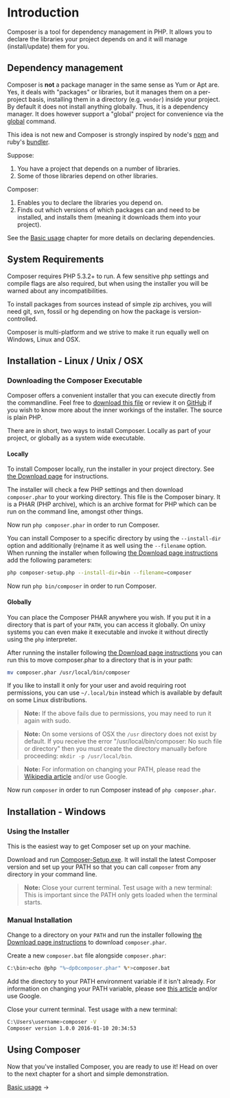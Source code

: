 # Introduction

Composer is a tool for dependency management in PHP. It allows you to declare
the libraries your project depends on and it will manage (install/update) them
for you.

## Dependency management

Composer is **not** a package manager in the same sense as Yum or Apt are. Yes,
it deals with "packages" or libraries, but it manages them on a per-project
basis, installing them in a directory (e.g. `vendor`) inside your project. By
default it does not install anything globally. Thus, it is a dependency
manager. It does however support a "global" project for convenience via the
[global](03-cli.md#global) command.

This idea is not new and Composer is strongly inspired by node's
[npm](https://www.npmjs.com/) and ruby's [bundler](https://bundler.io/).

Suppose:

1. You have a project that depends on a number of libraries.
1. Some of those libraries depend on other libraries.

Composer:

1. Enables you to declare the libraries you depend on.
1. Finds out which versions of which packages can and need to be installed, and
   installs them (meaning it downloads them into your project).

See the [Basic usage](01-basic-usage.md) chapter for more details on declaring
dependencies.

## System Requirements

Composer requires PHP 5.3.2+ to run. A few sensitive php settings and compile
flags are also required, but when using the installer you will be warned about
any incompatibilities.

To install packages from sources instead of simple zip archives, you will need
git, svn, fossil or hg depending on how the package is version-controlled.

Composer is multi-platform and we strive to make it run equally well on Windows,
Linux and OSX.

## Installation - Linux / Unix / OSX

### Downloading the Composer Executable

Composer offers a convenient installer that you can execute directly from the
commandline. Feel free to [download this file](https://getcomposer.org/installer)
or review it on [GitHub](https://github.com/composer/getcomposer.org/blob/master/web/installer)
if you wish to know more about the inner workings of the installer. The source
is plain PHP.

There are in short, two ways to install Composer. Locally as part of your
project, or globally as a system wide executable.

#### Locally

To install Composer locally, run the installer in your project directory. See 
[the Download page](https://getcomposer.org/download/) for instructions.

The installer will check a few PHP settings and then download `composer.phar`
to your working directory. This file is the Composer binary. It is a PHAR
(PHP archive), which is an archive format for PHP which can be run on
the command line, amongst other things.

Now run `php composer.phar` in order to run Composer.

You can install Composer to a specific directory by using the `--install-dir`
option and additionally (re)name it as well using the `--filename` option. When
running the installer when following
[the Download page instructions](https://getcomposer.org/download/) add the
following parameters:

```sh
php composer-setup.php --install-dir=bin --filename=composer
```

Now run `php bin/composer` in order to run Composer.

#### Globally

You can place the Composer PHAR anywhere you wish. If you put it in a directory
that is part of your `PATH`, you can access it globally. On unixy systems you
can even make it executable and invoke it without directly using the `php`
interpreter.

After running the installer following [the Download page instructions](https://getcomposer.org/download/)
you can run this to move composer.phar to a directory that is in your path:

```sh
mv composer.phar /usr/local/bin/composer
```

If you like to install it only for your user and avoid requiring root permissions,
you can use `~/.local/bin` instead which is available by default on some
Linux distributions.

> **Note:** If the above fails due to permissions, you may need to run it again
> with sudo.

> **Note:** On some versions of OSX the `/usr` directory does not exist by
> default. If you receive the error "/usr/local/bin/composer: No such file or
> directory" then you must create the directory manually before proceeding:
> `mkdir -p /usr/local/bin`.

> **Note:** For information on changing your PATH, please read the
> [Wikipedia article](https://en.wikipedia.org/wiki/PATH_(variable)) and/or use Google.

Now run `composer` in order to run Composer instead of `php composer.phar`.

## Installation - Windows

### Using the Installer

This is the easiest way to get Composer set up on your machine.

Download and run
[Composer-Setup.exe](https://getcomposer.org/Composer-Setup.exe). It will
install the latest Composer version and set up your PATH so that you can
call `composer` from any directory in your command line.

> **Note:** Close your current terminal. Test usage with a new terminal: This is
> important since the PATH only gets loaded when the terminal starts.

### Manual Installation

Change to a directory on your `PATH` and run the installer following
[the Download page instructions](https://getcomposer.org/download/)
to download `composer.phar`.

Create a new `composer.bat` file alongside `composer.phar`:

```sh
C:\bin>echo @php "%~dp0composer.phar" %*>composer.bat
```

Add the directory to your PATH environment variable if it isn't already.
For information on changing your PATH variable, please see
[this article](https://www.computerhope.com/issues/ch000549.htm) and/or
use Google.

Close your current terminal. Test usage with a new terminal:

```sh
C:\Users\username>composer -V
Composer version 1.0.0 2016-01-10 20:34:53
```

## Using Composer

Now that you've installed Composer, you are ready to use it! Head on over to the
next chapter for a short and simple demonstration.

[Basic usage](01-basic-usage.md) &rarr;

<!-- ready: no -->
<!-- revision: 35ebb8b93fb8e93bf4b2af55b3f11aea1a3934e6 -->